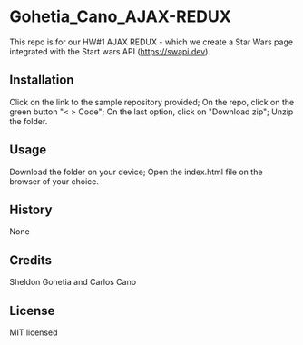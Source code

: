 # Gohetia_Cano_AJAX-REDUX

This repo is for our HW#1 AJAX REDUX - which we create a Star Wars page integrated with the Start wars API (https://swapi.dev).

## Installation

Click on the link to the sample repository provided;
On the repo, click on the green button "< > Code";
On the last option, click on "Download zip";
Unzip the folder.

## Usage

Download the folder on your device;
Open the index.html file on the browser of your choice.

## History

None

## Credits

Sheldon Gohetia and Carlos Cano

## License

MIT licensed
